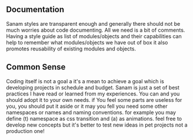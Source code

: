## Documentation
Sanam styles are transparent enough and generally there should not be much worries about code documenting.
All we need is a bit of comments. Having a style guide as list of modules/objects and their capabilities
can help to remember what modules/objects we have out of box it also promotes reusability of existing
modules and objects.

## Common Sense     
Coding itself is not a goal a it's a mean to achieve a goal which is developing projects in schedule and
budget. Sanam is just a set of best practices I have read or learned from my experiences. You can and
you should adopt it to your own needs. if You feel some parts are useless for you, you should put it aside
or it may you fell you need some other namespaces or names and naming conventions. for example you may
define (t) namespace as css transition and (a) as animations. feel free to develop new concepts but it's better
to test new ideas in pet projects not a production one!